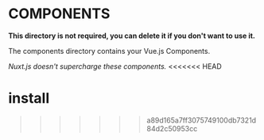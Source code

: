 # COMPONENTS

**This directory is not required, you can delete it if you don't want to use it.**

The components directory contains your Vue.js Components.

_Nuxt.js doesn't supercharge these components._
<<<<<<< HEAD

install 
=======
>>>>>>> a89d165a7ff3075749100db7321d84d2c50953cc
